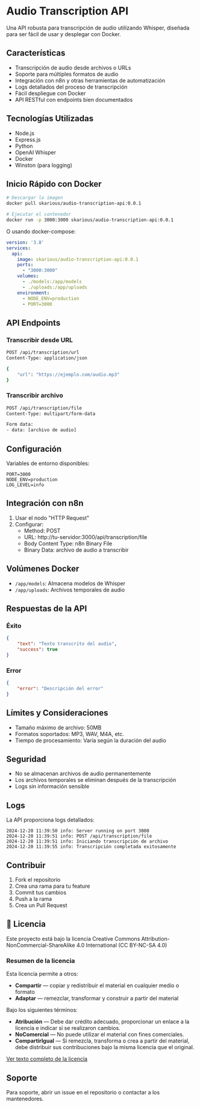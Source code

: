# Audio Transcription API

Una API robusta para transcripción de audio utilizando Whisper, diseñada para ser fácil de usar y desplegar con Docker.

## Características

- Transcripción de audio desde archivos o URLs
- Soporte para múltiples formatos de audio
- Integración con n8n y otras herramientas de automatización
- Logs detallados del proceso de transcripción
- Fácil despliegue con Docker
- API RESTful con endpoints bien documentados

## Tecnologías Utilizadas

- Node.js
- Express.js
- Python
- OpenAI Whisper
- Docker
- Winston (para logging)

## Inicio Rápido con Docker

```bash
# Descargar la imagen
docker pull skarious/audio-transcription-api:0.0.1

# Ejecutar el contenedor
docker run -p 3000:3000 skarious/audio-transcription-api:0.0.1
```

O usando docker-compose:

```yaml
version: '3.8'
services:
  api:
    image: skarious/audio-transcription-api:0.0.1
    ports:
      - "3000:3000"
    volumes:
      - ./models:/app/models
      - ./uploads:/app/uploads
    environment:
      - NODE_ENV=production
      - PORT=3000
```

## API Endpoints

### Transcribir desde URL

```bash
POST /api/transcription/url
Content-Type: application/json

{
    "url": "https://ejemplo.com/audio.mp3"
}
```

### Transcribir archivo

```bash
POST /api/transcription/file
Content-Type: multipart/form-data

Form data:
- data: [archivo de audio]
```

## Configuración

Variables de entorno disponibles:

```env
PORT=3000
NODE_ENV=production
LOG_LEVEL=info
```

## Integración con n8n

1. Usar el nodo "HTTP Request"
2. Configurar:
   - Method: POST
   - URL: http://tu-servidor:3000/api/transcription/file
   - Body Content Type: n8n Binary File
   - Binary Data: archivo de audio a transcribir

## Volúmenes Docker

- `/app/models`: Almacena modelos de Whisper
- `/app/uploads`: Archivos temporales de audio

## Respuestas de la API

### Éxito
```json
{
    "text": "Texto transcrito del audio",
    "success": true
}
```

### Error
```json
{
    "error": "Descripción del error"
}
```

## Límites y Consideraciones

- Tamaño máximo de archivo: 50MB
- Formatos soportados: MP3, WAV, M4A, etc.
- Tiempo de procesamiento: Varía según la duración del audio

## Seguridad

- No se almacenan archivos de audio permanentemente
- Los archivos temporales se eliminan después de la transcripción
- Logs sin información sensible

## Logs

La API proporciona logs detallados:
```
2024-12-20 11:39:50 info: Server running on port 3000
2024-12-20 11:39:51 info: POST /api/transcription/file
2024-12-20 11:39:51 info: Iniciando transcripción de archivo
2024-12-20 11:39:55 info: Transcripción completada exitosamente
```

## Contribuir

1. Fork el repositorio
2. Crea una rama para tu feature
3. Commit tus cambios
4. Push a la rama
5. Crea un Pull Request

## 📄 Licencia

Este proyecto está bajo la licencia Creative Commons Attribution-NonCommercial-ShareAlike 4.0 International (CC BY-NC-SA 4.0)

### Resumen de la licencia

Esta licencia permite a otros:

- **Compartir** — copiar y redistribuir el material en cualquier medio o formato
- **Adaptar** — remezclar, transformar y construir a partir del material

Bajo los siguientes términos:

- **Atribución** — Debe dar crédito adecuado, proporcionar un enlace a la licencia e indicar si se realizaron cambios.
- **NoComercial** — No puede utilizar el material con fines comerciales.
- **CompartirIgual** — Si remezcla, transforma o crea a partir del material, debe distribuir sus contribuciones bajo la misma licencia que el original.

[Ver texto completo de la licencia](LICENSE)

## Soporte

Para soporte, abrir un issue en el repositorio o contactar a los mantenedores.